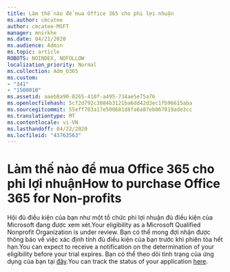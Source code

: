 ```yaml
---
title: Làm thế nào để mua Office 365 cho phi lợi nhuận
ms.author: cmcatee
author: cmcatee-MSFT
manager: mnirkhe
ms.date: 04/21/2020
ms.audience: Admin
ms.topic: article
ROBOTS: NOINDEX, NOFOLLOW
localization_priority: Normal
ms.collection: Adm_O365
ms.custom:
- "341"
- "1500010"
ms.assetid: aaeb8a90-8265-410f-a495-734ae5e75a76
ms.openlocfilehash: 5cf2d792c3884b3121ba6dd42d3ec1fb96615aba
ms.sourcegitcommit: 55eff703a17e500681d8fa6a87eb067019ade3cc
ms.translationtype: MT
ms.contentlocale: vi-VN
ms.lasthandoff: 04/22/2020
ms.locfileid: "43763563"
---
```

# <a name="how-to-purchase-office-365-for-non-profits"></a><span data-ttu-id="5ce9c-102">Làm thế nào để mua Office 365 cho phi lợi nhuận</span><span class="sxs-lookup"><span data-stu-id="5ce9c-102">How to purchase Office 365 for Non-profits</span></span>

<span data-ttu-id="5ce9c-103">Hội đủ điều kiện của bạn như một tổ chức phi lợi nhuận đủ điều kiện của Microsoft đang được xem xét.</span><span class="sxs-lookup"><span data-stu-id="5ce9c-103">Your eligibility as a Microsoft Qualified Nonprofit Organization is under review.</span></span> <span data-ttu-id="5ce9c-104">Bạn có thể mong đợi nhận được thông báo về việc xác định tính đủ điều kiện của bạn trước khi phiên tòa hết hạn.</span><span class="sxs-lookup"><span data-stu-id="5ce9c-104">You can expect to receive a notification on the determination of your eligibility before your trial expires.</span></span> <span data-ttu-id="5ce9c-105">Bạn có thể theo dõi tình trạng của ứng dụng của bạn tại [đây](https://eligibilityweb.azurewebsites.net/).</span><span class="sxs-lookup"><span data-stu-id="5ce9c-105">You can track the status of your application [here](https://eligibilityweb.azurewebsites.net/).</span></span>